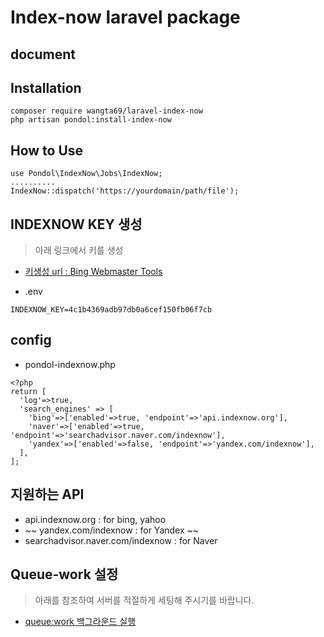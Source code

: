 # Index-now laravel package

## document


## Installation
```
composer require wangta69/laravel-index-now
php artisan pondol:install-index-now
```

## How to Use
```
use Pondol\IndexNow\Jobs\IndexNow;
..........
IndexNow::dispatch('https://yourdomain/path/file');
```

## INDEXNOW KEY 생성
> 아래 링크에서 키를 생성
- [키생성 url : Bing Webmaster Tools](https://www.bing.com/indexnow/getstarted)

- .env 
```
INDEXNOW_KEY=4c1b4369adb97db0a6cef150fb06f7cb
```

## config
- pondol-indexnow.php
```
<?php
return [
  'log'=>true,
  'search_engines' => [
    'bing'=>['enabled'=>true, 'endpoint'=>'api.indexnow.org'],
    'naver'=>['enabled'=>true, 'endpoint'=>'searchadvisor.naver.com/indexnow'],
    'yandex'=>['enabled'=>false, 'endpoint'=>'yandex.com/indexnow'],
  ],
];

```

## 지원하는 API
- api.indexnow.org : for bing, yahoo
- ~~  yandex.com/indexnow : for Yandex ~~
- searchadvisor.naver.com/indexnow : for Naver

  
## Queue-work 설정
> 아래를 참조하여 서버를 적절하게 세팅해 주시기를 바랍니다.
- [queue:work 백그라운드 실행](https://www.onstory.fun/doc/programming/laravel/queues)

